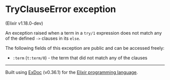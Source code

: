 # TryClauseError exception
(Elixir v1.18.0-dev)

An exception raised when a term in a `try/1` expression
does not match any of the defined `->` clauses in its `else`.

The following fields of this exception are public and can be accessed freely:

- `:term` (`t:term/0`) - the term that did not match any of the clauses



---
Built using [ExDoc](https://github.com/elixir-lang/ex_doc "ExDoc") (v0.36.1) for the [Elixir programming language](href="https://elixir-lang.org" "Elixir").
